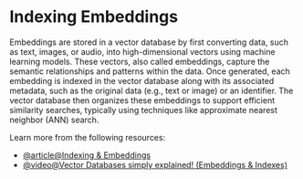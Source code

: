 # Indexing Embeddings

Embeddings are stored in a vector database by first converting data, such as text, images, or audio, into high-dimensional vectors using machine learning models. These vectors, also called embeddings, capture the semantic relationships and patterns within the data. Once generated, each embedding is indexed in the vector database along with its associated metadata, such as the original data (e.g., text or image) or an identifier. The vector database then organizes these embeddings to support efficient similarity searches, typically using techniques like approximate nearest neighbor (ANN) search.

Learn more from the following resources:

- [@article@Indexing & Embeddings](https://docs.llamaindex.ai/en/stable/understanding/indexing/indexing/)
- [@video@Vector Databases simply explained! (Embeddings & Indexes)](https://www.youtube.com/watch?v=dN0lsF2cvm4)